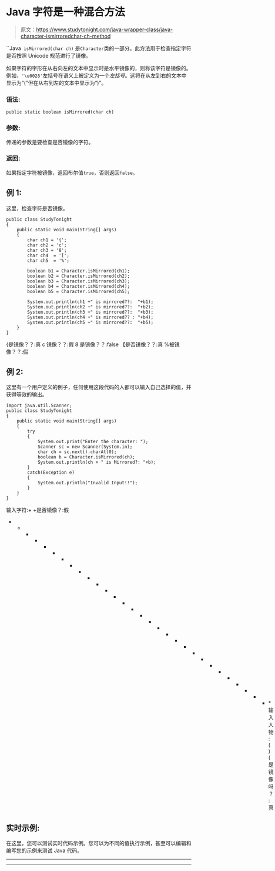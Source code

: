 # Java 字符是一种混合方法

> 原文：<https://www.studytonight.com/java-wrapper-class/java-character-ismirroredchar-ch-method>

``Java` isMirrored(char ch)` 是`Character`类的一部分。此方法用于检查指定字符是否按照 Unicode 规范进行了镜像。

如果字符的字形在从右向左的文本中显示时是水平镜像的，则称该字符是镜像的。例如，`'\u0028'`左括号在语义上被定义为一个*左括号*。这将在从左到右的文本中显示为“(”但在从右到左的文本中显示为“)”。

### 语法:

```
public static boolean isMirrored(char ch)
```

### 参数:

传递的参数是要检查是否镜像的字符。

### 返回:

如果指定字符被镜像，返回布尔值`true`，否则返回`false`。

## 例 1:

这里，检查字符是否镜像。

```
public class StudyTonight
{  
	public static void main(String[] args)
	{  
		char ch1 = '{';  
		char ch2 = 'c';  
		char ch3 = '8';  
		char ch4  = '[';   
		char ch5  = '%';  

		boolean b1 = Character.isMirrored(ch1);  
		boolean b2 = Character.isMirrored(ch2);  
		boolean b3 = Character.isMirrored(ch3);  
		boolean b4 = Character.isMirrored(ch4);  
		boolean b5 = Character.isMirrored(ch5);  

		System.out.println(ch1 +" is mirrored??:  "+b1);  
		System.out.println(ch2 +" is mirrored??:  "+b2);  
		System.out.println(ch3 +" is mirrored??:  "+b3);  
		System.out.println(ch4 +" is mirrored?? : "+b4);  
		System.out.println(ch5 +" is mirrored??:  "+b5);  
	}  
} 
```

{是镜像？？:真
c 镜像？？:假
8 是镜像？？:false
【是否镜像？？:真
%被镜像？？:假

## 例 2:

这里有一个用户定义的例子，任何使用这段代码的人都可以输入自己选择的值，并获得等效的输出。

```
import java.util.Scanner; 
public class StudyTonight
{  
	public static void main(String[] args)
	{  
		try
		{
			System.out.print("Enter the character: ");  
			Scanner sc = new Scanner(System.in);         
			char ch = sc.next().charAt(0);  
			boolean b = Character.isMirrored(ch);
			System.out.println(ch + " is Mirrored?: "+b);
		}
		catch(Exception e)
		{
			System.out.println("Invalid Input!!");
		}
	}  
} 
```

输入字符:+
+是否镜像？:假
* * * * * * * * * * * * * * * * * * * * * * * * * * * * * * *输入人物:(
)(是镜像吗？:真

## 实时示例:

在这里，您可以测试实时代码示例。您可以为不同的值执行示例，甚至可以编辑和编写您的示例来测试 Java 代码。

* * *

* * *